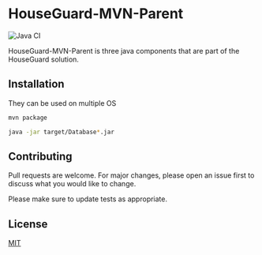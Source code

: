 # HouseGuard-MVN-Parent

![Java CI](https://github.com/Rubber-Duck-999/HouseGuard-MVNParent/workflows/Java%20CI/badge.svg)

HouseGuard-MVN-Parent is three java components that are part of the HouseGuard solution.

## Installation

They can be used on multiple OS

```bash
mvn package

java -jar target/Database*.jar
```


## Contributing
Pull requests are welcome. For major changes, please open an issue first to discuss what you would like to change.

Please make sure to update tests as appropriate.

## License
[MIT](https://github.com/Rubber-Duck-999/HouseGuard-MVNParent/blob/master/LICENSE.txt)
